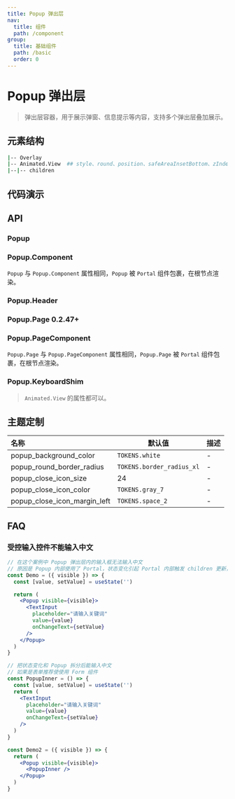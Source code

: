 ```yaml
---
title: Popup 弹出层
nav:
  title: 组件
  path: /component
group:
  title: 基础组件
  path: /basic
  order: 0
---
```


# Popup 弹出层

> 弹出层容器，用于展示弹窗、信息提示等内容，支持多个弹出层叠加展示。

## 元素结构

```bash
|-- Overlay
|-- Animated.View  ## style、round、position、safeAreaInsetBottom、zIndex，默认情况不控制高度，可通过 style 自定义高度
|--|-- children
```

## 代码演示

<code src="./__fixtures__/header.tsx"></code>

<code src="./__fixtures__/popup.tsx"></code>

<code src="./__fixtures__/keyboard-shim.tsx"></code>

<code src="./__fixtures__/page.tsx"></code>

## API

### Popup

### Popup.Component

`Popup` 与 `Popup.Component` 属性相同，`Popup` 被 `Portal` 组件包裹，在根节点渲染。

<API hideTitle src="./popup.tsx"></API>

### Popup.Header

<API hideTitle src="./popup-header.tsx"></API>

### Popup.Page <Badge>0.2.47+</Badge>

### Popup.PageComponent

`Popup.Page` 与 `Popup.PageComponent` 属性相同，`Popup.Page` 被 `Portal` 组件包裹，在根节点渲染。

<API hideTitle src="./popup-page.tsx"></API>

### Popup.KeyboardShim

> `Animated.View` 的属性都可以。

## 主题定制

| 名称                         | 默认值                    | 描述 |
| :--------------------------- | ------------------------- | ---- |
| popup_background_color       | `TOKENS.white`            | -    |
| popup_round_border_radius    | `TOKENS.border_radius_xl` | -    |
| popup_close_icon_size        | 24                        | -    |
| popup_close_icon_color       | `TOKENS.gray_7`           | -    |
| popup_close_icon_margin_left | `TOKENS.space_2`          | -    |

## FAQ

### 受控输入控件不能输入中文

```jsx | pure
// 在这个案例中 Popup 弹出层内的输入框无法输入中文
// 原因是 Popup 内部使用了 Portal，状态变化引起 Portal 内部触发 children 更新，导致 TextInput 输入控件重新渲染
const Demo = ({ visible }) => {
  const [value, setValue] = useState('')

  return (
    <Popup visible={visible}>
      <TextInput
        placeholder="请输入关键词"
        value={value}
        onChangeText={setValue}
      />
    </Popup>
  )
}
```

```jsx | pure
// 把状态变化和 Popup 拆分后能输入中文
// 如果是表单推荐使使用 Form 组件
const PopupInner = () => {
  const [value, setValue] = useState('')
  return (
    <TextInput
      placeholder="请输入关键词"
      value={value}
      onChangeText={setValue}
    />
  )
}

const Demo2 = ({ visible }) => {
  return (
    <Popup visible={visible}>
      <PopupInner />
    </Popup>
  )
}
```
